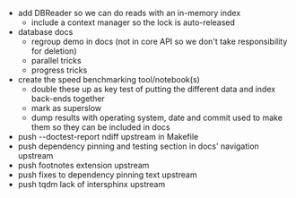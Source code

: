 - add DBReader so we can do reads with an in-memory index
    - include a context manager so the lock is auto-released
- database docs
    - regroup demo in docs (not in core API so we don't take responsibility for deletion)
    - parallel tricks
    - progress tricks
- create the speed benchmarking tool/notebook(s)
    - double these up as key test of putting the different data and index back-ends together
    - mark as superslow
    - dump results with operating system, date and commit used to make them so they can be included in docs
- push --doctest-report ndiff upstream in Makefile
- push dependency pinning and testing section in docs' navigation upstream
- push footnotes extension upstream
- push fixes to dependency pinning text upstream
- push tqdm lack of intersphinx upstream
